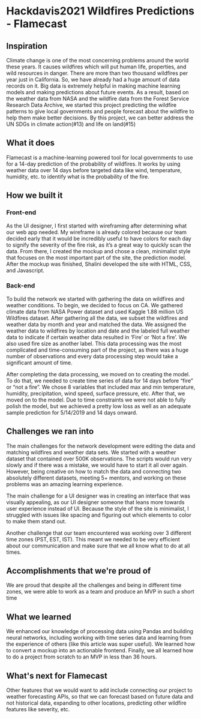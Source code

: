 # Hackdavis2021 Wildfires Predictions - Flamecast

## Inspiration

Climate change is one of the most concerning problems around the world these years. It causes wildfires which will put human life, properties, and wild resources in danger. There are more than two thousand wildfires per year just in California. So, we have already had a huge amount of data records on it. Big data is extremely helpful in making machine learning models and making predictions about future events. As a result, based on the weather data from NASA and the wildfire data from the Forest Service Research Data Archive, we started this project predicting the wildfire patterns to give local governments and people forecast about the wildfire to help them make better decisions. By this project, we can better address the UN SDGs in climate action(#13) and life on land(#15)

## What it does

Flamecast is a machine-learning powered tool for local governments to use for a 14-day prediction of the probability of wildfires. It works by using weather data over 14 days before targeted data like wind, temperature, humidity, etc. to identify what is the probability of the fire.

## How we built it
### Front-end
As the UI designer, I first started with wireframing after determining what our web app needed. My wireframe is already colored because our team decided early that it would be incredibly useful to have colors for each day to signify the severity of the fire risk, as it’s a great way to quickly scan the data. From there, I created the mockup and chose a clean, minimalist style that focuses on the most important part of the site, the prediction model. After the mockup was finished, Shalini developed the site with HTML, CSS, and Javascript.

### Back-end
To build the network we started with gathering the data on wildfires and weather conditions. To begin, we decided to focus on CA. We gathered climate data from NASA Power dataset and used Kaggle 1.88 million US Wildfires dataset. After gathering all the data, we subset the wildfires and weather data by month and year and matched the data. We assigned the weather data to wildfires by location and date and the labeled full weather data to indicate if certain weather data resulted in ‘Fire’ or ‘Not a fire’. We also used fire size as another label. This data processing was the most complicated and time-consuming part of the project, as there was a huge number of observations and every data processing step would take a significant amount of time.

After completing the data processing, we moved on to creating the model. To do that, we needed to create time series of data for 14 days before “fire” or “not a fire”. We chose 8 variables that included max and min temperature, humidity, precipitation, wind speed, surface pressure, etc. After that, we moved on to the model. Due to time constraints we were not able to fully polish the model, but we achieved a pretty low loss as well as an adequate sample prediction for 5/14/2019 and 14 days onward.

## Challenges we ran into
The main challenges for the network development were editing the data and matching wildfires and weather data sets. We started with a weather dataset that contained over 500K observations. The scripts would run very slowly and if there was a mistake, we would have to start it all over again. However, being creative on how to match the data and connecting two absolutely different datasets, meeting 5+ mentors, and working on these problems was an amazing learning experience.

The main challenge for a UI designer was in creating an interface that was visually appealing, as our UI designer someone that leans more towards user experience instead of UI. Because the style of the site is minimalist, I struggled with issues like spacing and figuring out which elements to color to make them stand out.

Another challenge that our team encountered was working over 3 different time zones (PST, EST, IST). This meant we needed to be very efficient about our communication and make sure that we all know what to do at all times.

## Accomplishments that we're proud of
We are proud that despite all the challenges and being in different time zones, we were able to work as a team and produce an MVP in such a short time

## What we learned
We enhanced our knowledge of processing data using Pandas and building neural networks, including working with time series data and learning from the experience of others (like this article was super useful). We learned how to convert a mockup into an actionable frontend. Finally, we all learned how to do a project from scratch to an MVP in less than 36 hours.

## What's next for Flamecast
Other features that we would want to add include connecting our project to weather forecasting APIs, so that we can forecast based on future data and not historical data, expanding to other locations, predicting other wildfire features like severity, etc.
